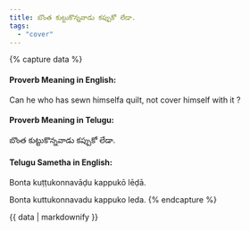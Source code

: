 ```yaml
---
title: బొంత కుట్టుకొన్నవాడు కప్పుకో లేడా.
tags:
  - "cover"
---
```


{% capture data %}
#### Proverb Meaning in English:
Can he who has sewn himselfa quilt, not cover himself with it ?

#### Proverb Meaning in Telugu:
బొంత కుట్టుకొన్నవాడు కప్పుకో లేడా.

#### Telugu Sametha in English:
Bonta kuṭṭukonnavāḍu kappukō lēḍā.

Bonta kuttukonnavadu kappuko leda.
{% endcapture %}

{{ data | markdownify }}

